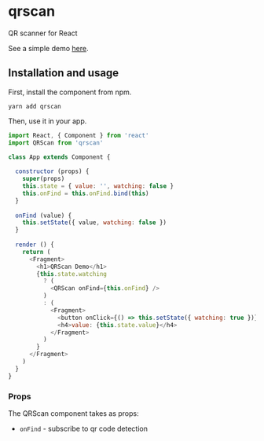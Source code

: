 # qrscan
QR scanner for React

See a simple demo [here](https://louismerlin.github.io/qrscan/).

## Installation and usage

First, install the component from npm.

```
yarn add qrscan
```

Then, use it in your app.

```javascript
import React, { Component } from 'react'
import QRScan from 'qrscan'

class App extends Component {
  
  constructor (props) {
    super(props)
    this.state = { value: '', watching: false }
    this.onFind = this.onFind.bind(this)
  }
  
  onFind (value) {
    this.setState({ value, watching: false })
  }
  
  render () {
    return (
      <Fragment>
        <h1>QRScan Demo</h1>
        {this.state.watching
          ? (
            <QRScan onFind={this.onFind} />
          )
          : (
            <Fragment>
              <button onClick={() => this.setState({ watching: true })}>Scan</button>
              <h4>value: {this.state.value}</h4>
            </Fragment>
          )
        }
      </Fragment>
    )
  }
}
```

### Props

The QRScan component takes as props:
- `onFind` - subscribe to qr code detection
